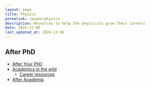 ```yaml
---
layout: page
title: Physics
permalink: /pages/physics
description: Resources to help the physicists grow their careerz
date: 2024-12-06 
last_updated_at: 2024-12-06 
---
```

## After PhD 
-  [After Your PhD](https://afteryourphd.com/)
-  [Academics in the wild](https://academicsinthewild.com/)
    -   [Career resources](https://resources.academicsinthewild.com/)
-  [After Academia](https://academicsinthewild.com/)
